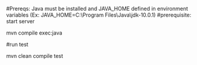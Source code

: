 #Prereqs: Java must be installed and JAVA_HOME defined in environment variables (Ex: JAVA_HOME=C:\Program Files\Java\jdk-10.0.1)
#prerequisite: start server

mvn compile exec:java

#run test

mvn clean compile test

